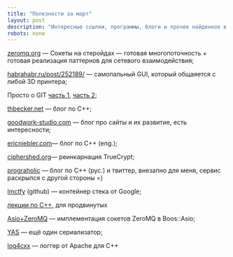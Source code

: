 ```yaml
---
title: "Полезности за март"
layout: post
description: "Интересные ссылки, программы, блоги и прочее найденное в сети за месяц"
robots: none
---
```


[zeromq.org](http://zeromq.org/) — Сокеты на стеройдах — готовая многопоточность + готовая реализация паттернов для сетевого взаимодействия;

[habrahabr.ru/post/252189/](http://habrahabr.ru/post/252189/) — самопальный GUI, который общаяется с либой 3D принтера;

Просто о GIT [часть 1][1], [часть 2][2];

[thbecker.net](http://thbecker.net/) — блог по С++;

[goodwork-studio.com](http://goodwork-studio.com) — блог про сайты и их развитие, есть интересности;

[ericniebler.com](http://ericniebler.com)— блог по С++ (eng.);

[ciphershed.org](http://ciphershed.org)— реинкарнация TrueCrypt;

[prograholic](http://prograholic.blogspot.ru/) — блог по С++ (рус.) и твиттер, внезапно для меня, сервис раскрылся с другой стороны =)

[lmctfy](https://github.com/google/lmctfy) (github) — контейнер стека от Google;

[лекции по С++](http://habrahabr.ru/company/mailru/blog/253095/), для продвинутых

[Asio+ZeroMQ](https://github.com/zeromq/azmq/) — имплементация сокетов ZeroMQ в Boos::Asio;

[YAS](https://github.com/niXman/yas) — ещё один сериализатор;

[log4cxx](https://logging.apache.org/log4cxx/) — логгер от Apache для С++

[1]: http://we.easyelectronics.ru/CADSoft/git-v-domashnem-hozyaystve.html
[2]: http://we.easyelectronics.ru/CADSoft/git-v-domashnem-hozyaystve-chast-2-uou-uou-potishe-ne-konfliktuy.html
